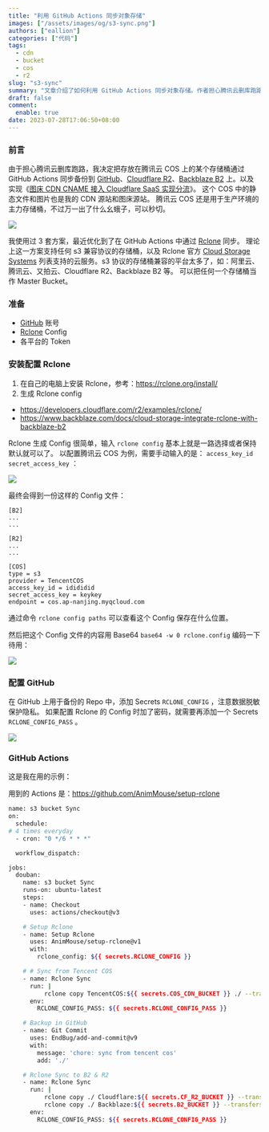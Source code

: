 ```yaml
---
title: "利用 GitHub Actions 同步对象存储"
images: ["/assets/images/og/s3-sync.png"]
authors: ["eallion"]
categories: ["代码"]
tags: 
  - cdn
  - bucket
  - cos
  - r2
slug: "s3-sync"
summary: "文章介绍了如何利用 GitHub Actions 同步对象存储。作者担心腾讯云删库跑路，决定将存放在腾讯云 COS 上的文件通过 GitHub Actions 备份到 GitHub、Cloudflare R2 和 Backblaze B2 上，并实现图床 CDN 国内国外分流。文章详细介绍了使用 Rclone 进行同步的配置方法，并提供了示例代码。最后，作者还介绍了使用 GitHub Actions 进行自动备份和同步的具体操作步骤。"
draft: false
comment: 
  enable: true
date: 2023-07-28T17:06:50+08:00
---
```


### 前言

由于担心腾讯云删库跑路，我决定把存放在腾讯云 COS 上的某个存储桶通过 GitHub Actions 同步备份到 [GitHub](https://github.com/eallion/static)、[Cloudflare R2](https://www.cloudflare.com/developer-platform/r2/)、[Backblaze B2](https://www.backblaze.com/cloud-storage) 上。以及实现《[图床 CDN CNAME 接入 Cloudflare SaaS 实现分流](https://eallion.com/cdn-cname-cloudflare/)》。
这个 COS 中的静态文件和图片也是我的 CDN 源站和图床源站。
腾讯云 COS 还是用于生产环境的主力存储桶，不过万一出了什么幺蛾子，可以秒切。

![](/assets/images/posts/2023/07/s3-sync-workflow.png)

我使用过 3 套方案，最近优化到了在 GitHub Actions 中通过 [Rclone](https://rclone.org/) 同步。
理论上这一方案支持任何 s3 兼容协议的存储桶，以及 Rclone 官方 [Cloud Storage Systems](https://rclone.org/overview/) 列表支持的云服务。s3 协议的存储桶兼容的平台太多了，如：阿里云、腾讯云、又拍云、Cloudflare R2、Backblaze B2 等。
可以把任何一个存储桶当作 Master Bucket。

### 准备

- [GitHub](https://github.com/) 账号
- [Rclone](https://rclone.org/) Config
- 各平台的 Token

### 安装配置 Rclone

1. 在自己的电脑上安装 Rclone，参考：<https://rclone.org/install/>
2. 生成 Rclone config

- https://developers.cloudflare.com/r2/examples/rclone/
- https://www.backblaze.com/docs/cloud-storage-integrate-rclone-with-backblaze-b2

Rclone 生成 Config 很简单，输入 `rclone config` 基本上就是一路选择或者保持默认就可以了。
以配置腾讯云 COS 为例，需要手动输入的是： `access_key_id` `secret_access_key` ：

![](/assets/images/posts/2023/07/rclone_config.gif)

最终会得到一份这样的 Config 文件：

```config
[B2]
...
...

[R2]
...
...

[COS]
type = s3
provider = TencentCOS
access_key_id = idididid
secret_access_key = keykey
endpoint = cos.ap-nanjing.myqcloud.com
```

通过命令 `rclone config paths` 可以查看这个 Config 保存在什么位置。

然后把这个 Config 文件的内容用 Base64 `base64 -w 0 rclone.config` 编码一下待用：

![](/assets/images/posts/2023/07/rclone_config_base64.png)

### 配置 GitHub

在 GitHub 上用于备份的 Repo 中，添加 Secrets `RCLONE_CONFIG` ，注意数据脱敏保护隐私。
如果配置 Rclone 的 Config 时加了密码，就需要再添加一个 Secrets `RCLONE_CONFIG_PASS` 。

![](/assets/images/posts/2023/07/secret_rclone_config.png)

### GitHub Actions

这是我在用的示例：

用到的 Actions 是：<https://github.com/AnimMouse/setup-rclone>

```bash
name: s3 bucket Sync
on:
  schedule:
# 4 times everyday
  - cron: "0 */6 * * *"

  workflow_dispatch:

jobs:
  douban:
    name: s3 bucket Sync 
    runs-on: ubuntu-latest
    steps:
    - name: Checkout
      uses: actions/checkout@v3

    # Setup Rclone
    - name: Setup Rclone
      uses: AnimMouse/setup-rclone@v1
      with:
        rclone_config: ${{ secrets.RCLONE_CONFIG }}

    # # Sync from Tencent COS
    - name: Rclone Sync 
      run: |
          rclone copy TencentCOS:${{ secrets.COS_CDN_BUCKET }} ./ --transfers=8 --checkers=16
      env:
        RCLONE_CONFIG_PASS: ${{ secrets.RCLONE_CONFIG_PASS }}

    # Backup in GitHub
    - name: Git Commit
      uses: EndBug/add-and-commit@v9
      with:
        message: 'chore: sync from tencent cos'
        add: './'

    # Rclone Sync to B2 & R2
    - name: Rclone Sync 
      run: |
          rclone copy ./ Cloudflare:${{ secrets.CF_R2_BUCKET }} --transfers=8 --checkers=16 --exclude=.git/** --exclude=.github/** --exclude=README.md
          rclone copy ./ Backblaze:${{ secrets.B2_BUCKET }} --transfers=8 --checkers=16 --exclude=.git/** --exclude=.github/** --exclude=README.md
      env:
        RCLONE_CONFIG_PASS: ${{ secrets.RCLONE_CONFIG_PASS }}
```
